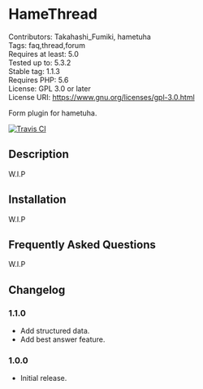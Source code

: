 # HameThread

Contributors: Takahashi_Fumiki, hametuha  
Tags: faq,thread,forum  
Requires at least: 5.0  
Tested up to: 5.3.2  
Stable tag: 1.1.3  
Requires PHP: 5.6  
License: GPL 3.0 or later  
License URI: https://www.gnu.org/licenses/gpl-3.0.html

Form plugin for hametuha.

[![Travis CI](https://travis-ci.org/hametuha/hamethread.svg?branch=master)](https://travis-ci.org/hametuha/hamethread)

## Description

W.I.P

##  Installation 

W.I.P

## Frequently Asked Questions

W.I.P

## Changelog

### 1.1.0

* Add structured data.
* Add best answer feature.

### 1.0.0

* Initial release.